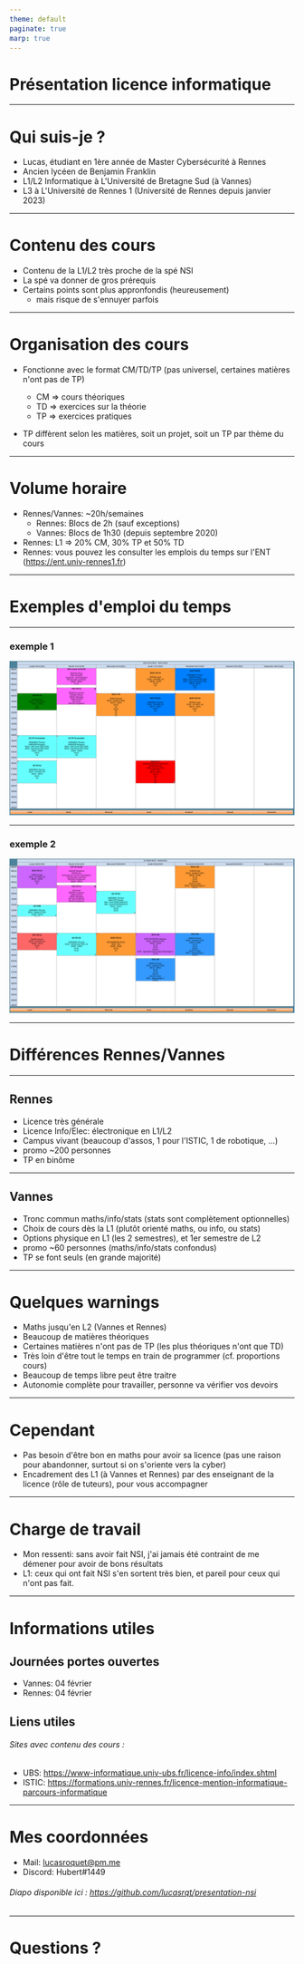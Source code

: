 ```yaml
---
theme: default
paginate: true
marp: true
---
```


# Présentation licence informatique

---

# Qui suis-je ?

 - Lucas, étudiant en 1ère année de Master Cybersécurité à Rennes
 - Ancien lycéen de Benjamin Franklin
 - L1/L2 Informatique à L'Université de Bretagne Sud (à Vannes)
 - L3 à L'Université de Rennes 1 (Université de Rennes depuis janvier 2023)

---

# Contenu des cours

 - Contenu de la L1/L2 très proche de la spé NSI
 - La spé va donner de gros prérequis
 - Certains points sont plus appronfondis (heureusement)
   - mais risque de s'ennuyer parfois

---

# Organisation des cours

 - Fonctionne avec le format CM/TD/TP (pas universel, certaines matières n'ont pas de TP)
     - CM => cours théoriques
     - TD => exercices sur la théorie 
     - TP => exercices pratiques
 
 - TP diffèrent selon les matières, soit un projet, soit un TP par thème du cours

---

# Volume horaire

 - Rennes/Vannes: ~20h/semaines
    - Rennes: Blocs de 2h (sauf exceptions)
    - Vannes: Blocs de 1h30 (depuis septembre 2020)
 - Rennes: L1 => 20% CM, 30% TP et 50% TD
 - Rennes: vous pouvez les consulter les emplois du temps sur l'ENT (https://ent.univ-rennes1.fr)

---

# Exemples d'emploi du temps

---

### exemple 1
![](files/edt1.png)

---

### exemple 2
![](files/edt2.png)

---

# Différences Rennes/Vannes

---

## Rennes
 - Licence très générale
 - Licence Info/Elec: électronique en L1/L2
 - Campus vivant (beaucoup d'assos, 1 pour l'ISTIC, 1 de robotique, ...)
 - promo ~200 personnes
 - TP en binôme

---

## Vannes
 - Tronc commun maths/info/stats (stats sont complètement optionnelles)
 - Choix de cours dès la L1 (plutôt orienté maths, ou info, ou stats)
 - Options physique en L1 (les 2 semestres), et 1er semestre de L2
 - promo ~60 personnes (maths/info/stats confondus)
 - TP se font seuls (en grande majorité)

---

# Quelques warnings
 - Maths jusqu'en L2 (Vannes et Rennes)
 - Beaucoup de matières théoriques 
 - Certaines matières n'ont pas de TP (les plus théoriques n'ont que TD)
 - Très loin d'être tout le temps en train de programmer (cf. proportions cours)
 - Beaucoup de temps libre peut être traitre
 - Autonomie complète pour travailler, personne va vérifier vos devoirs

---

# Cependant
 - Pas besoin d'être bon en maths pour avoir sa licence (pas une raison pour abandonner, surtout si on s'oriente vers la cyber)
 - Encadrement des L1 (à Vannes et Rennes) par des enseignant de la licence (rôle de tuteurs), pour vous accompagner
 
---

# Charge de travail 

 - Mon ressenti: sans avoir fait NSI, j'ai jamais été contraint de me démener pour avoir de bons résultats
 - L1: ceux qui ont fait NSI s'en sortent très bien, et pareil pour ceux qui n'ont pas fait.

---

# Informations utiles

## Journées portes ouvertes

  - Vannes: 04 février
  - Rennes: 04 février

## Liens utiles

###### Sites avec contenu des cours :
  
  - UBS: https://www-informatique.univ-ubs.fr/licence-info/index.shtml
  - ISTIC: https://formations.univ-rennes.fr/licence-mention-informatique-parcours-informatique


---

# Mes coordonnées

 - Mail: lucasroquet@pm.me
 - Discord: Hubert#1449 

###### Diapo disponible ici : https://github.com/lucasrqt/presentation-nsi

--- 

# Questions ?
